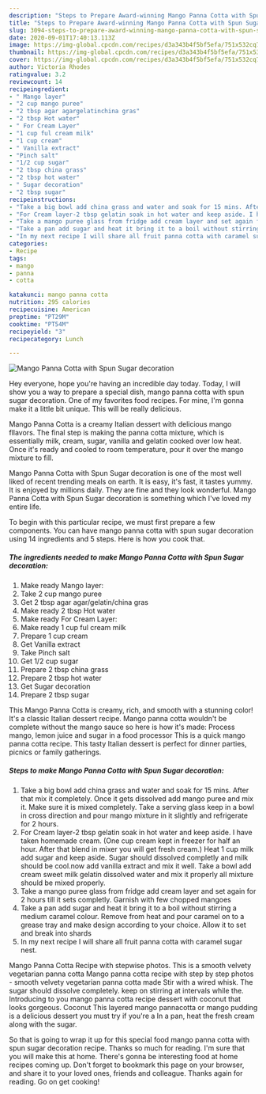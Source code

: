 ```yaml
---
description: "Steps to Prepare Award-winning Mango Panna Cotta with Spun Sugar decoration"
title: "Steps to Prepare Award-winning Mango Panna Cotta with Spun Sugar decoration"
slug: 3094-steps-to-prepare-award-winning-mango-panna-cotta-with-spun-sugar-decoration
date: 2020-09-01T17:40:13.113Z
image: https://img-global.cpcdn.com/recipes/d3a343b4f5bf5efa/751x532cq70/mango-panna-cotta-with-spun-sugar-decoration-recipe-main-photo.jpg
thumbnail: https://img-global.cpcdn.com/recipes/d3a343b4f5bf5efa/751x532cq70/mango-panna-cotta-with-spun-sugar-decoration-recipe-main-photo.jpg
cover: https://img-global.cpcdn.com/recipes/d3a343b4f5bf5efa/751x532cq70/mango-panna-cotta-with-spun-sugar-decoration-recipe-main-photo.jpg
author: Victoria Rhodes
ratingvalue: 3.2
reviewcount: 14
recipeingredient:
- " Mango layer"
- "2 cup mango puree"
- "2 tbsp agar agargelatinchina gras"
- "2 tbsp Hot water"
- " For Cream Layer"
- "1 cup ful cream milk"
- "1 cup cream"
- " Vanilla extract"
- "Pinch salt"
- "1/2 cup sugar"
- "2 tbsp china grass"
- "2 tbsp hot water"
- " Sugar decoration"
- "2 tbsp sugar"
recipeinstructions:
- "Take a big bowl add china grass and water and soak for 15 mins. After that mix it completely. Once it gets dissolved add mango puree and mix it. Make sure it is mixed completely. Take a serving glass keep in a bowl in cross direction and pour mango mixture in it slightly and refrigerate for 2 hours."
- "For Cream layer-2 tbsp gelatin soak in hot water and keep aside. I have taken homemade cream. (One cup cream kept in freezer for half an hour. After that blend in mixer you will get fresh cream.) Heat 1 cup milk add sugar and keep aside. Sugar should dissolved completly and milk should be cool.now add vanilla extract and mix it well. Take a bowl add cream sweet milk gelatin dissolved water and mix it properly all mixture should be mixed properly."
- "Take a mango puree glass from fridge add cream layer and set again for 2 hours till it sets completly. Garnish with few chopped mangoes"
- "Take a pan add sugar and heat it bring it to a boil without stirring a medium caramel colour. Remove from heat and pour caramel on to a grease tray and make design according to your choice. Allow it to set and break into shards"
- "In my next recipe I will share all fruit panna cotta with caramel sugar nest."
categories:
- Recipe
tags:
- mango
- panna
- cotta

katakunci: mango panna cotta 
nutrition: 295 calories
recipecuisine: American
preptime: "PT29M"
cooktime: "PT54M"
recipeyield: "3"
recipecategory: Lunch

---
```



![Mango Panna Cotta with Spun Sugar decoration](https://img-global.cpcdn.com/recipes/d3a343b4f5bf5efa/751x532cq70/mango-panna-cotta-with-spun-sugar-decoration-recipe-main-photo.jpg)

Hey everyone, hope you're having an incredible day today. Today, I will show you a way to prepare a special dish, mango panna cotta with spun sugar decoration. One of my favorites food recipes. For mine, I'm gonna make it a little bit unique. This will be really delicious.

Mango Panna Cotta is a creamy Italian dessert with delicious mango fllavors. The final step is making the panna cotta mixture, which is essentially milk, cream, sugar, vanilla and gelatin cooked over low heat. Once it&#39;s ready and cooled to room temperature, pour it over the mango mixture to fill.

Mango Panna Cotta with Spun Sugar decoration is one of the most well liked of recent trending meals on earth. It is easy, it's fast, it tastes yummy. It is enjoyed by millions daily. They are fine and they look wonderful. Mango Panna Cotta with Spun Sugar decoration is something which I've loved my entire life.


To begin with this particular recipe, we must first prepare a few components. You can have mango panna cotta with spun sugar decoration using 14 ingredients and 5 steps. Here is how you cook that.

<!--inarticleads1-->

##### The ingredients needed to make Mango Panna Cotta with Spun Sugar decoration:

1. Make ready  Mango layer:
1. Take 2 cup mango puree
1. Get 2 tbsp agar agar/gelatin/china gras
1. Make ready 2 tbsp Hot water
1. Make ready  For Cream Layer:
1. Make ready 1 cup ful cream milk
1. Prepare 1 cup cream
1. Get  Vanilla extract
1. Take Pinch salt
1. Get 1/2 cup sugar
1. Prepare 2 tbsp china grass
1. Prepare 2 tbsp hot water
1. Get  Sugar decoration
1. Prepare 2 tbsp sugar


This Mango Panna Cotta is creamy, rich, and smooth with a stunning color! It&#39;s a classic Italian dessert recipe. Mango panna cotta wouldn&#39;t be complete without the mango sauce so here is how it&#39;s made: Process mango, lemon juice and sugar in a food processor This is a quick mango panna cotta recipe. This tasty Italian dessert is perfect for dinner parties, picnics or family gatherings. 

<!--inarticleads2-->

##### Steps to make Mango Panna Cotta with Spun Sugar decoration:

1. Take a big bowl add china grass and water and soak for 15 mins. After that mix it completely. Once it gets dissolved add mango puree and mix it. Make sure it is mixed completely. Take a serving glass keep in a bowl in cross direction and pour mango mixture in it slightly and refrigerate for 2 hours.
1. For Cream layer-2 tbsp gelatin soak in hot water and keep aside. I have taken homemade cream. (One cup cream kept in freezer for half an hour. After that blend in mixer you will get fresh cream.) Heat 1 cup milk add sugar and keep aside. Sugar should dissolved completly and milk should be cool.now add vanilla extract and mix it well. Take a bowl add cream sweet milk gelatin dissolved water and mix it properly all mixture should be mixed properly.
1. Take a mango puree glass from fridge add cream layer and set again for 2 hours till it sets completly. Garnish with few chopped mangoes
1. Take a pan add sugar and heat it bring it to a boil without stirring a medium caramel colour. Remove from heat and pour caramel on to a grease tray and make design according to your choice. Allow it to set and break into shards
1. In my next recipe I will share all fruit panna cotta with caramel sugar nest.


Mango Panna Cotta Recipe with stepwise photos. This is a smooth velvety vegetarian panna cotta Mango panna cotta recipe with step by step photos - smooth velvety vegetarian panna cotta made Stir with a wired whisk. The sugar should dissolve completely. keep on stirring at intervals while the. Introducing to you mango panna cotta recipe dessert with coconut that looks gorgeous. Coconut This layered mango pannacotta or mango pudding is a delicious dessert you must try if you&#39;re a In a pan, heat the fresh cream along with the sugar. 

So that is going to wrap it up for this special food mango panna cotta with spun sugar decoration recipe. Thanks so much for reading. I'm sure that you will make this at home. There's gonna be interesting food at home recipes coming up. Don't forget to bookmark this page on your browser, and share it to your loved ones, friends and colleague. Thanks again for reading. Go on get cooking!
